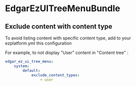 # EdgarEzUITreeMenuBundle

## Exclude content with content type

To avoid listing content with specific content type, add to your ezplatform.yml this configuration

For example, to not display "User" content in "Content tree" :

```yaml
edgar_ez_ui_tree_menu:
    system:
        default:
            exclude_content_types:
                - user
```



